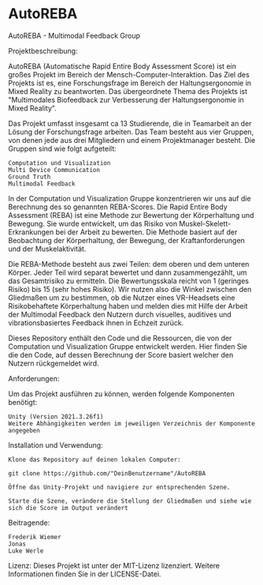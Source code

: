 # AutoREBA
AutoREBA - Multimodal Feedback Group

Projektbeschreibung:

AutoREBA (Automatische Rapid Entire Body Assessment Score) ist ein großes Projekt im Bereich der Mensch-Computer-Interaktion. Das Ziel des Projekts ist es, eine Forschungsfrage im Bereich der Haltungsergonomie in Mixed Reality zu beantworten. Das übergeordnete Thema des Projekts ist "Multimodales Biofeedback zur Verbesserung der Haltungsergonomie in Mixed Reality".

Das Projekt umfasst insgesamt ca 13 Studierende, die in Teamarbeit an der Lösung der Forschungsfrage arbeiten. Das Team besteht aus vier Gruppen, von denen jede aus drei Mitgliedern und einem Projektmanager besteht. Die Gruppen sind wie folgt aufgeteilt:

    Computation und Visualization
    Multi Device Communication
    Ground Truth
    Multimodal Feedback 

In der Computation und Visualization Gruppe konzentrieren wir uns auf die Berechnung des so genannten REBA-Scores. Die Rapid Entire Body Assessment (REBA) ist eine Methode zur Bewertung der Körperhaltung und Bewegung.
Sie wurde entwickelt, um das Risiko von Muskel-Skelett-Erkrankungen bei der Arbeit zu bewerten. Die Methode basiert auf der Beobachtung der Körperhaltung, der Bewegung, der Kraftanforderungen und der Muskelaktivität.

Die REBA-Methode besteht aus zwei Teilen: dem oberen und dem unteren Körper. Jeder Teil wird separat bewertet und dann zusammengezählt, um das Gesamtrisiko zu ermitteln. Die Bewertungsskala reicht von 1 (geringes Risiko) bis 15 (sehr hohes Risiko).
Wir nutzen also die Winkel zwischen den Gliedmaßen um zu bestimmen, ob die Nutzer eines VR-Headsets eine Risikobehaftete Körperhaltung haben und melden dies mit Hilfe der Arbeit der Multimodal Feedback den Nutzern durch visuelles, auditives und vibrationsbasiertes Feedback ihnen in Echzeit zurück.

Dieses Repository enthält den Code und die Ressourcen, die von der Computation und Visualization Gruppe entwickelt werden. Hier finden Sie die den Code, auf dessen Berechnung der Score basiert welcher den Nutzern rückgemeldet wird.

Anforderungen:

Um das Projekt ausführen zu können, werden folgende Komponenten benötigt:

    Unity (Version 2021.3.26f1)
    Weitere Abhängigkeiten werden im jeweiligen Verzeichnis der Komponente angegeben

Installation und Verwendung:

    Klone das Repository auf deinen lokalen Computer:

    git clone https://github.com/"DeinBenutzername"/AutoREBA

    Öffne das Unity-Projekt und navigiere zur entsprechenden Szene.

    Starte die Szene, verändere die Stellung der Gliedmaßen und siehe wie sich die Score im Output verändert

Beitragende:

    Frederik Wiemer
    Jonas
    Luke Werle

Lizenz:
Dieses Projekt ist unter der MIT-Lizenz lizenziert. Weitere Informationen finden Sie in der LICENSE-Datei.
